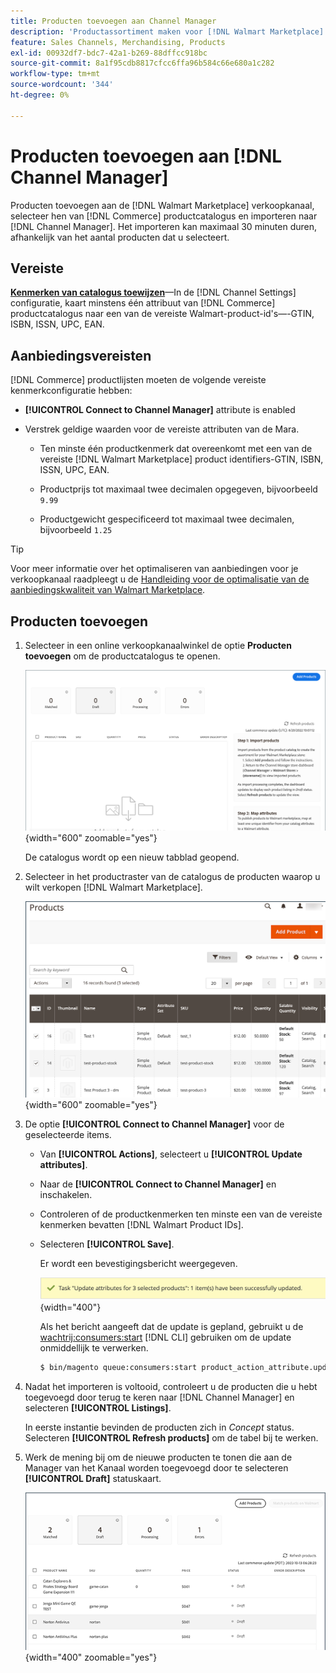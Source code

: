 ```yaml
---
title: Producten toevoegen aan Channel Manager
description: 'Productassortiment maken voor [!DNL Walmart Marketplace] verkoop door producten van de catalogus aan het verkoopkanaal toe te voegen dat in de Manager van het Kanaal wordt gevormd.'
feature: Sales Channels, Merchandising, Products
exl-id: 00932df7-bdc7-42a1-b269-88dffcc918bc
source-git-commit: 8a1f95cdb8817cfcc6ffa96b584c66e680a1c282
workflow-type: tm+mt
source-wordcount: '344'
ht-degree: 0%

---
```



# Producten toevoegen aan [!DNL Channel Manager]

Producten toevoegen aan de [!DNL Walmart Marketplace] verkoopkanaal, selecteer hen van [!DNL Commerce] productcatalogus en importeren naar [!DNL Channel Manager].
Het importeren kan maximaal 30 minuten duren, afhankelijk van het aantal producten dat u selecteert.

## Vereiste

**[Kenmerken van catalogus toewijzen](map-catalog-attributes.md)**—In de [!DNL Channel Settings] configuratie, kaart minstens één attribuut van [!DNL Commerce] productcatalogus naar een van de vereiste Walmart-product-id&#39;s—-GTIN, ISBN, ISSN, UPC, EAN.

## Aanbiedingsvereisten

[!DNL Commerce] productlijsten moeten de volgende vereiste kenmerkconfiguratie hebben:

- **[!UICONTROL Connect to Channel Manager]** attribute is enabled

- Verstrek geldige waarden voor de vereiste attributen van de Mara.

   - Ten minste één productkenmerk dat overeenkomt met een van de vereiste [!DNL Walmart Marketplace] product identifiers-GTIN, ISBN, ISSN, UPC, EAN.

   - Productprijs tot maximaal twee decimalen opgegeven, bijvoorbeeld `9.99`

   - Productgewicht gespecificeerd tot maximaal twee decimalen, bijvoorbeeld `1.25`

>[!TIP]
>
>Voor meer informatie over het optimaliseren van aanbiedingen voor je verkoopkanaal raadpleegt u de [Handleiding voor de optimalisatie van de aanbiedingskwaliteit van Walmart Marketplace](https://marketplace.walmart.com/wp-content/uploads/2020/09/WMP_listing_quality_optimization_guide.pdf).

## Producten toevoegen

1. Selecteer in een online verkoopkanaalwinkel de optie **Producten toevoegen** om de productcatalogus te openen.

   ![Producten toevoegen aan verkoopkanaalwinkel](assets/add-initial-products-to-connected-channel.png){width="600" zoomable="yes"}

   De catalogus wordt op een nieuw tabblad geopend.

1. Selecteer in het productraster van de catalogus de producten waarop u wilt verkopen [!DNL Walmart Marketplace].

   ![Producten naar de winkel van het verkoopkanaal verzenden](assets/select-products-from-catalog.png){width="600" zoomable="yes"}

1. De optie **[!UICONTROL Connect to Channel Manager]** voor de geselecteerde items.

   - Van **[!UICONTROL Actions]**, selecteert u **[!UICONTROL Update attributes]**.

   - Naar de **[!UICONTROL Connect to Channel Manager]** en inschakelen.

   - Controleren of de productkenmerken ten minste een van de vereiste kenmerken bevatten [!DNL Walmart Product IDs].

   - Selecteren **[!UICONTROL Save]**.

     Er wordt een bevestigingsbericht weergegeven.

     ![Bevestigingsbericht voor het importeren van producten uit catalogus naar verkoopkanaal](assets/product-import-from-catalog-confirmation.png){width="400"}

     Als het bericht aangeeft dat de update is gepland, gebruikt u de [wachtrij:consumers:start](https://experienceleague.adobe.com/docs/commerce-operations/configuration-guide/cli/start-message-queues.html) [!DNL CLI] gebruiken om de update onmiddellijk te verwerken.

     ```bash
     $ bin/magento queue:consumers:start product_action_attribute.update
     ```

1. Nadat het importeren is voltooid, controleert u de producten die u hebt toegevoegd door terug te keren naar [!DNL Channel Manager] en selecteren **[!UICONTROL Listings]**.

   In eerste instantie bevinden de producten zich in *Concept* status. Selecteren **[!UICONTROL Refresh products]** om de tabel bij te werken.

1. Werk de mening bij om de nieuwe producten te tonen die aan de Manager van het Kanaal worden toegevoegd door te selecteren **[!UICONTROL Draft]** statuskaart.

   ![Producten geïmporteerd naar verbonden verkoopkanaal](assets/products-in-marketplace-sales-channel.png){width="400" zoomable="yes"}


